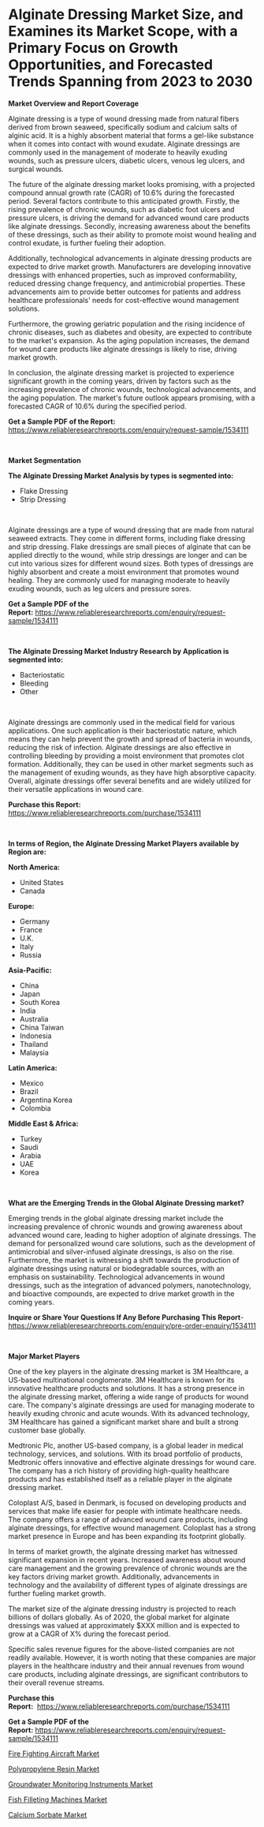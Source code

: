 <p><h1>Alginate Dressing Market Size, and Examines its Market Scope, with a Primary Focus on Growth Opportunities, and Forecasted Trends Spanning from 2023 to 2030</h1></p><p><strong>Market Overview and Report Coverage</strong></p>
<p><p>Alginate dressing is a type of wound dressing made from natural fibers derived from brown seaweed, specifically sodium and calcium salts of alginic acid. It is a highly absorbent material that forms a gel-like substance when it comes into contact with wound exudate. Alginate dressings are commonly used in the management of moderate to heavily exuding wounds, such as pressure ulcers, diabetic ulcers, venous leg ulcers, and surgical wounds.</p><p>The future of the alginate dressing market looks promising, with a projected compound annual growth rate (CAGR) of 10.6% during the forecasted period. Several factors contribute to this anticipated growth. Firstly, the rising prevalence of chronic wounds, such as diabetic foot ulcers and pressure ulcers, is driving the demand for advanced wound care products like alginate dressings. Secondly, increasing awareness about the benefits of these dressings, such as their ability to promote moist wound healing and control exudate, is further fueling their adoption.</p><p>Additionally, technological advancements in alginate dressing products are expected to drive market growth. Manufacturers are developing innovative dressings with enhanced properties, such as improved conformability, reduced dressing change frequency, and antimicrobial properties. These advancements aim to provide better outcomes for patients and address healthcare professionals' needs for cost-effective wound management solutions.</p><p>Furthermore, the growing geriatric population and the rising incidence of chronic diseases, such as diabetes and obesity, are expected to contribute to the market's expansion. As the aging population increases, the demand for wound care products like alginate dressings is likely to rise, driving market growth.</p><p>In conclusion, the alginate dressing market is projected to experience significant growth in the coming years, driven by factors such as the increasing prevalence of chronic wounds, technological advancements, and the aging population. The market's future outlook appears promising, with a forecasted CAGR of 10.6% during the specified period.</p></p>
<p><strong>Get a Sample PDF of the Report:</strong> <a href="https://www.reliableresearchreports.com/enquiry/request-sample/1534111">https://www.reliableresearchreports.com/enquiry/request-sample/1534111</a></p>
<p>&nbsp;</p>
<p><strong>Market Segmentation</strong></p>
<p><strong>The Alginate Dressing Market Analysis by types is segmented into:</strong></p>
<p><ul><li>Flake Dressing</li><li>Strip Dressing</li></ul></p>
<p>&nbsp;</p>
<p><p>Alginate dressings are a type of wound dressing that are made from natural seaweed extracts. They come in different forms, including flake dressing and strip dressing. Flake dressings are small pieces of alginate that can be applied directly to the wound, while strip dressings are longer and can be cut into various sizes for different wound sizes. Both types of dressings are highly absorbent and create a moist environment that promotes wound healing. They are commonly used for managing moderate to heavily exuding wounds, such as leg ulcers and pressure sores.</p></p>
<p><strong>Get a Sample PDF of the Report:</strong>&nbsp;<a href="https://www.reliableresearchreports.com/enquiry/request-sample/1534111">https://www.reliableresearchreports.com/enquiry/request-sample/1534111</a></p>
<p>&nbsp;</p>
<p><strong>The Alginate Dressing Market Industry Research by Application is segmented into:</strong></p>
<p><ul><li>Bacteriostatic</li><li>Bleeding</li><li>Other</li></ul></p>
<p>&nbsp;</p>
<p><p>Alginate dressings are commonly used in the medical field for various applications. One such application is their bacteriostatic nature, which means they can help prevent the growth and spread of bacteria in wounds, reducing the risk of infection. Alginate dressings are also effective in controlling bleeding by providing a moist environment that promotes clot formation. Additionally, they can be used in other market segments such as the management of exuding wounds, as they have high absorptive capacity. Overall, alginate dressings offer several benefits and are widely utilized for their versatile applications in wound care.</p></p>
<p><strong>Purchase this Report:</strong>&nbsp; <a href="https://www.reliableresearchreports.com/purchase/1534111">https://www.reliableresearchreports.com/purchase/1534111</a></p>
<p>&nbsp;</p>
<p><strong>In terms of Region, the Alginate Dressing Market Players available by Region are:</strong></p>
<p>
    <p> <strong> North America: </strong>
        <ul>
            <li>United States</li>
            <li>Canada</li>
        </ul>
        </p> 
    <p> <strong> Europe: </strong>
        <ul>
            <li>Germany</li>
            <li>France</li>
            <li>U.K.</li>
            <li>Italy</li>
            <li>Russia</li>
        </ul>
        </p> 
    <p> <strong> Asia-Pacific: </strong>
        <ul>
            <li>China</li>
            <li>Japan</li>
            <li>South Korea</li>
            <li>India</li>
            <li>Australia</li>
            <li>China Taiwan</li>
            <li>Indonesia</li>
            <li>Thailand</li>
            <li>Malaysia</li>
        </ul>
        </p> 
    <p> <strong> Latin America: </strong>
        <ul>
            <li>Mexico</li>
            <li>Brazil</li>
            <li>Argentina Korea</li>
            <li>Colombia</li>
        </ul>
        </p> 
    <p> <strong> Middle East & Africa: </strong>
        <ul>
            <li>Turkey</li>
            <li>Saudi</li>
            <li>Arabia</li>
            <li>UAE</li>
            <li>Korea</li>
        </ul>
    </p>
    </p>
<p>&nbsp;</p>
<p><strong>What are the Emerging Trends in the Global Alginate Dressing market?</strong></p>
<p><p>Emerging trends in the global alginate dressing market include the increasing prevalence of chronic wounds and growing awareness about advanced wound care, leading to higher adoption of alginate dressings. The demand for personalized wound care solutions, such as the development of antimicrobial and silver-infused alginate dressings, is also on the rise. Furthermore, the market is witnessing a shift towards the production of alginate dressings using natural or biodegradable sources, with an emphasis on sustainability. Technological advancements in wound dressings, such as the integration of advanced polymers, nanotechnology, and bioactive compounds, are expected to drive market growth in the coming years.</p></p>
<p><strong>Inquire or Share Your Questions If Any Before Purchasing This Report</strong>- <a href="https://www.reliableresearchreports.com/enquiry/pre-order-enquiry/1534111">https://www.reliableresearchreports.com/enquiry/pre-order-enquiry/1534111</a></p>
<p>&nbsp;</p>
<p><strong>Major Market Players</strong></p>
<p><p>One of the key players in the alginate dressing market is 3M Healthcare, a US-based multinational conglomerate. 3M Healthcare is known for its innovative healthcare products and solutions. It has a strong presence in the alginate dressing market, offering a wide range of products for wound care. The company's alginate dressings are used for managing moderate to heavily exuding chronic and acute wounds. With its advanced technology, 3M Healthcare has gained a significant market share and built a strong customer base globally.</p><p>Medtronic Plc, another US-based company, is a global leader in medical technology, services, and solutions. With its broad portfolio of products, Medtronic offers innovative and effective alginate dressings for wound care. The company has a rich history of providing high-quality healthcare products and has established itself as a reliable player in the alginate dressing market.</p><p>Coloplast A/S, based in Denmark, is focused on developing products and services that make life easier for people with intimate healthcare needs. The company offers a range of advanced wound care products, including alginate dressings, for effective wound management. Coloplast has a strong market presence in Europe and has been expanding its footprint globally.</p><p>In terms of market growth, the alginate dressing market has witnessed significant expansion in recent years. Increased awareness about wound care management and the growing prevalence of chronic wounds are the key factors driving market growth. Additionally, advancements in technology and the availability of different types of alginate dressings are further fueling market growth.</p><p>The market size of the alginate dressing industry is projected to reach billions of dollars globally. As of 2020, the global market for alginate dressings was valued at approximately $XXX million and is expected to grow at a CAGR of X% during the forecast period.</p><p>Specific sales revenue figures for the above-listed companies are not readily available. However, it is worth noting that these companies are major players in the healthcare industry and their annual revenues from wound care products, including alginate dressings, are significant contributors to their overall revenue streams.</p></p>
<p><strong>Purchase this Report:</strong>&nbsp;&nbsp;<a href="https://www.reliableresearchreports.com/purchase/1534111">https://www.reliableresearchreports.com/purchase/1534111</a></p>
<p></p>
<p><strong>Get a Sample PDF of the Report:</strong>&nbsp;<a href="https://www.reliableresearchreports.com/enquiry/request-sample/1534111">https://www.reliableresearchreports.com/enquiry/request-sample/1534111</a></p>
<p><p><a href="https://medium.com/@lloydgrimes52/fire-fighting-aircraft-market-exploring-market-share-market-trends-and-future-growth-b7b0c76f13b9">Fire Fighting Aircraft Market</a></p><p><a href="https://github.com/kholmovskayalyudmila/Market-Research-Report-List-1/blob/main/polypropylene-resin-market.md">Polypropylene Resin Market</a></p><p><a href="https://medium.com/@roscoemayer1990/decoding-groundwater-monitoring-instruments-market-metrics-market-share-trends-and-growth-46aac55f8fab">Groundwater Monitoring Instruments Market</a></p><p><a href="https://medium.com/@noemiharvey05/fish-filleting-machines-market-trends-forecast-and-competitive-analysis-to-2030-aceb8f8e446a">Fish Filleting Machines Market</a></p><p><a href="https://github.com/zebdakicsin/Market-Research-Report-List-1/blob/main/calcium-sorbate-market.md">Calcium Sorbate Market</a></p></p>